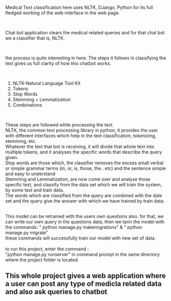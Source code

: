 <p>Medical Text classification here uses NLTK, DJango, Python for its full fledged working of the web interface in the web page. </p><br>
<p>Chat bot application clears the medical related queries and for that chat bot we a classifier that is, NLTK. </p><br>
<p>the process is quite interesting in here. The steps it follows in classifying the text gives us full clarity of how this chatbot works.</p><br>
<ol>
<li>NLTK-Natural Language Tool Kit</li>
<li>Tokens</li>
<li>Stop Words</li>
<li>Stemming + Lemmatization</li>
<li>Combinations</li>
</ol>
<br>
<p>These steps are followed while processing the text. <br>
NLTK, the common text processing library in python, it provides the user with different interfaces which help in the text classification, tokenizing, stemming, etc.<br>
Whatever the text that bot is receiving, it will divide that whole text into multiple tokens, and it analyses the specific words that describe the query given.<br>
Stop words are those which, the classifier removes the excess small verbal or simple grammar terms (in, or, is, those, the.. etc) and the sentence simple and easy to understand<br>
Stemming and Lemmatization, are now come over and analyse those specific text, and classify from the data set which we will train the system, by some test and train data.<br>
The words which are classified from the query are combined with the date set and the query give the answer with which we have trained by train data.<br>
<br>
</p>
This model can be retrained with the users own questions also. for that, we can write our own query in the questions data, then we tarin the model with the commands: 
" python manage.py makemigrations" & " python manage.py migrate" <br>
these commands will successfully train our model with new set of data. 
<br>

<br>
to run this project, enter the command : <br>
"python manage.py runserver" in command prompt in the same directory where the project folder is located. 
<br>
<h2> This whole project gives a web application where a user can post any type of medicla related data and also ask queries to chatbot</h2>
